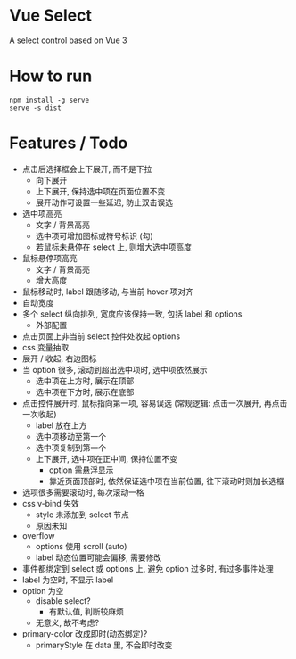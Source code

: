 # Vue Select

A select control based on Vue 3

# How to run

```command
npm install -g serve
serve -s dist
```

# Features / Todo

* 点击后选择框会上下展开, 而不是下拉
    * 向下展开
    * 上下展开, 保持选中项在页面位置不变
    * 展开动作可设置一些延迟, 防止双击误选
* 选中项高亮
    * 文字 / 背景高亮
    * 选中项可增加图标或符号标识 (勾)
    * 若鼠标未悬停在 select 上, 则增大选中项高度
* 鼠标悬停项高亮
    * 文字 / 背景高亮
    * 增大高度
* 鼠标移动时, label 跟随移动, 与当前 hover 项对齐
* 自动宽度
* 多个 select 纵向排列, 宽度应该保持一致, 包括 label 和 options
    * 外部配置
* 点击页面上非当前 select 控件处收起 options
* css 变量抽取
* 展开 / 收起, 右边图标
* 当 option 很多, 滚动到超出选中项时, 选中项依然展示
    * 选中项在上方时, 展示在顶部
    * 选中项在下方时, 展示在底部
* 点击控件展开时, 鼠标指向第一项, 容易误选 (常规逻辑: 点击一次展开, 再点击一次收起)
    * label 放在上方
    * 选中项移动至第一个
    * 选中项复制到第一个
    * 上下展开, 选中项在正中间, 保持位置不变
        * option 需悬浮显示
        * 靠近页面顶部时, 依然保证选中项在当前位置, 往下滚动时则加长选框
* 选项很多需要滚动时, 每次滚动一格
* css v-bind 失效
    * style 未添加到 select 节点
    * 原因未知
* overflow
    * options 使用 scroll (auto)
    * label 动态位置可能会偏移, 需要修改
* 事件都绑定到 select 或 options 上, 避免 option 过多时, 有过多事件处理
* label 为空时, 不显示 label
* option 为空
    * disable select?
        * 有默认值, 判断较麻烦
    * 无意义, 故不考虑?
* primary-color 改成即时(动态绑定)?
    * primaryStyle 在 data 里, 不会即时改变
